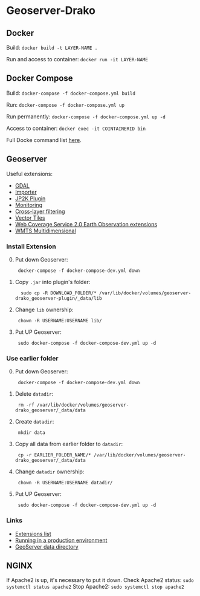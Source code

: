 # Geoserver-Drako

## Docker
Build: `docker build -t LAYER-NAME .`

Run and access to container: `docker run -it LAYER-NAME`

## Docker Compose
Build: `docker-compose -f docker-compose.yml build`

Run: `docker-compose -f docker-compose.yml up`

Run permanently: `docker-compose -f docker-compose.yml up -d`

Access to container: `docker exec -it COINTAINERID bin`

Full Docke command list [here](https://docs.docker.com/engine/reference/commandline/docker/).

## Geoserver
Useful extensions:

- [GDAL](https://docs.geoserver.org/stable/en/user/data/raster/gdal.html)
- [Importer](https://docs.geoserver.org/latest/en/user/extensions/importer/index.html)
- [JP2K Plugin](https://docs.geoserver.org/latest/en/user/extensions/jp2k/index.html)
- [Monitoring](https://docs.geoserver.org/latest/en/user/extensions/jp2k/index.html)
- [Cross-layer filtering](https://docs.geoserver.org/latest/en/user/extensions/querylayer/index.html)
- [Vector Tiles](https://docs.geoserver.org/latest/en/user/extensions/vectortiles/index.html)
- [Web Coverage Service 2.0 Earth Observation extensions](https://docs.geoserver.org/latest/en/user/extensions/wcs20eo/index.html)
- [WMTS Multidimensional](https://docs.geoserver.org/latest/en/user/extensions/wmts-multidimensional/install.html)

### Install Extension
0. Put down Geoserver:

        docker-compose -f docker-compose-dev.yml down

1. Copy `.jar` into plugin's folder:

         sudo cp -R DOWNLOAD_FOLDER/* /var/lib/docker/volumes/geoserver-drako_geoserver-plugin/_data/lib

2. Change `lib` ownership:

        chown -R USERNAME:USERNAME lib/

3. Put UP Geoserver:

        sudo docker-compose -f docker-compose-dev.yml up -d

### Use earlier folder
0. Put down Geoserver:

        docker-compose -f docker-compose-dev.yml down

1. Delete `datadir`:

        rm -rf /var/lib/docker/volumes/geoserver-drako_geoserver/_data/data

2. Create `datadir`:

        mkdir data

3. Copy all data from earlier folder to `datadir`:

        cp -r EARLIER_FOLDER_NAME/* /var/lib/docker/volumes/geoserver-drako_geoserver/_data/data
   
4. Change `datadir` ownership:

        chown -R USERNAME:USERNAME datadir/
   
5. Put UP Geoserver:

        sudo docker-compose -f docker-compose-dev.yml up -d

### Links
- [Extensions list](https://docs.geoserver.org/latest/en/user/extensions/index.html#extensions)
- [Running in a production environment](https://docs.geoserver.org/latest/en/user/production/index.html#production)
- [GeoServer data directory](https://docs.geoserver.org/latest/en/user/datadirectory/index.html#datadir)

## NGINX

If Apache2 is up, it's necessary to put it down.
Check Apache2 status: `sudo systemctl status apache2`
Stop Apache2: `sudo systemctl stop apache2`

